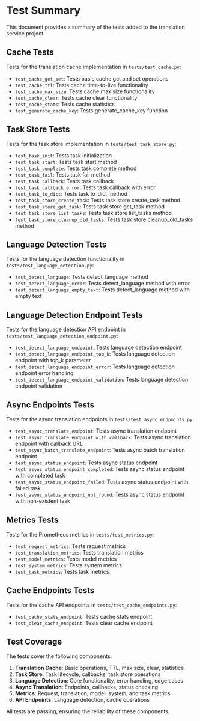# Test Summary

This document provides a summary of the tests added to the translation service project.

## Cache Tests

Tests for the translation cache implementation in `tests/test_cache.py`:

- `test_cache_get_set`: Tests basic cache get and set operations
- `test_cache_ttl`: Tests cache time-to-live functionality
- `test_cache_max_size`: Tests cache max size functionality
- `test_cache_clear`: Tests cache clear functionality
- `test_cache_stats`: Tests cache statistics
- `test_generate_cache_key`: Tests generate_cache_key function

## Task Store Tests

Tests for the task store implementation in `tests/test_task_store.py`:

- `test_task_init`: Tests task initialization
- `test_task_start`: Tests task start method
- `test_task_complete`: Tests task complete method
- `test_task_fail`: Tests task fail method
- `test_task_callback`: Tests task callback
- `test_task_callback_error`: Tests task callback with error
- `test_task_to_dict`: Tests task to_dict method
- `test_task_store_create_task`: Tests task store create_task method
- `test_task_store_get_task`: Tests task store get_task method
- `test_task_store_list_tasks`: Tests task store list_tasks method
- `test_task_store_cleanup_old_tasks`: Tests task store cleanup_old_tasks method

## Language Detection Tests

Tests for the language detection functionality in `tests/test_language_detection.py`:

- `test_detect_language`: Tests detect_language method
- `test_detect_language_error`: Tests detect_language method with error
- `test_detect_language_empty_text`: Tests detect_language method with empty text

## Language Detection Endpoint Tests

Tests for the language detection API endpoint in `tests/test_language_detection_endpoint.py`:

- `test_detect_language_endpoint`: Tests language detection endpoint
- `test_detect_language_endpoint_top_k`: Tests language detection endpoint with top_k parameter
- `test_detect_language_endpoint_error`: Tests language detection endpoint error handling
- `test_detect_language_endpoint_validation`: Tests language detection endpoint validation

## Async Endpoints Tests

Tests for the async translation endpoints in `tests/test_async_endpoints.py`:

- `test_async_translate_endpoint`: Tests async translation endpoint
- `test_async_translate_endpoint_with_callback`: Tests async translation endpoint with callback URL
- `test_async_batch_translate_endpoint`: Tests async batch translation endpoint
- `test_async_status_endpoint`: Tests async status endpoint
- `test_async_status_endpoint_completed`: Tests async status endpoint with completed task
- `test_async_status_endpoint_failed`: Tests async status endpoint with failed task
- `test_async_status_endpoint_not_found`: Tests async status endpoint with non-existent task

## Metrics Tests

Tests for the Prometheus metrics in `tests/test_metrics.py`:

- `test_request_metrics`: Tests request metrics
- `test_translation_metrics`: Tests translation metrics
- `test_model_metrics`: Tests model metrics
- `test_system_metrics`: Tests system metrics
- `test_task_metrics`: Tests task metrics

## Cache Endpoints Tests

Tests for the cache API endpoints in `tests/test_cache_endpoints.py`:

- `test_cache_stats_endpoint`: Tests cache stats endpoint
- `test_clear_cache_endpoint`: Tests clear cache endpoint

## Test Coverage

The tests cover the following components:

1. **Translation Cache**: Basic operations, TTL, max size, clear, statistics
2. **Task Store**: Task lifecycle, callbacks, task store operations
3. **Language Detection**: Core functionality, error handling, edge cases
4. **Async Translation**: Endpoints, callbacks, status checking
5. **Metrics**: Request, translation, model, system, and task metrics
6. **API Endpoints**: Language detection, cache operations

All tests are passing, ensuring the reliability of these components. 